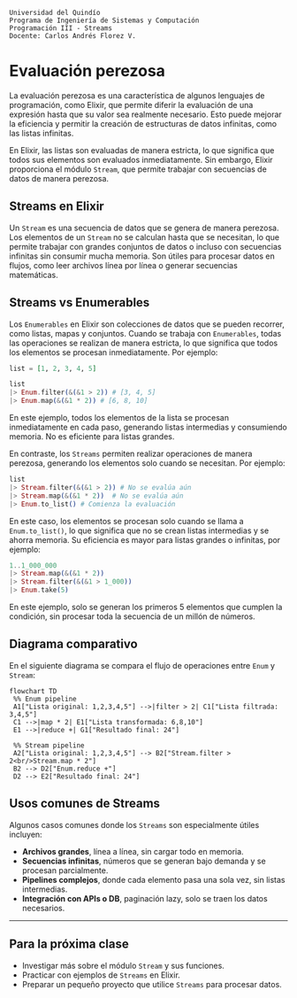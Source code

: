 ```
Universidad del Quindío
Programa de Ingeniería de Sistemas y Computación
Programación III - Streams
Docente: Carlos Andrés Florez V.
```

# Evaluación perezosa

La evaluación perezosa es una característica de algunos lenguajes de programación, como Elixir, que permite diferir la evaluación de una expresión hasta que su valor sea realmente necesario. Esto puede mejorar la eficiencia y permitir la creación de estructuras de datos infinitas, como las listas infinitas.

En Elixir, las listas son evaluadas de manera estricta, lo que significa que todos sus elementos son evaluados inmediatamente. Sin embargo, Elixir proporciona el módulo `Stream`, que permite trabajar con secuencias de datos de manera perezosa.

## Streams en Elixir

Un `Stream` es una secuencia de datos que se genera de manera perezosa. Los elementos de un `Stream` no se calculan hasta que se necesitan, lo que permite trabajar con grandes conjuntos de datos o incluso con secuencias infinitas sin consumir mucha memoria. Son útiles para procesar datos en flujos, como leer archivos línea por línea o generar secuencias matemáticas.

## Streams vs Enumerables

Los `Enumerables` en Elixir son colecciones de datos que se pueden recorrer, como listas, mapas y conjuntos. Cuando se trabaja con `Enumerables`, todas las operaciones se realizan de manera estricta, lo que significa que todos los elementos se procesan inmediatamente. Por ejemplo:

```elixir
list = [1, 2, 3, 4, 5]

list
|> Enum.filter(&(&1 > 2)) # [3, 4, 5]
|> Enum.map(&(&1 * 2)) # [6, 8, 10]
```

En este ejemplo, todos los elementos de la lista se procesan inmediatamente en cada paso, generando listas intermedias y consumiendo memoria. No es eficiente para listas grandes.

En contraste, los `Streams` permiten realizar operaciones de manera perezosa, generando los elementos solo cuando se necesitan. Por ejemplo:

```elixir
list
|> Stream.filter(&(&1 > 2)) # No se evalúa aún
|> Stream.map(&(&1 * 2))  # No se evalúa aún
|> Enum.to_list() # Comienza la evaluación
```

En este caso, los elementos se procesan solo cuando se llama a `Enum.to_list()`, lo que significa que no se crean listas intermedias y se ahorra memoria. Su eficiencia es mayor para listas grandes o infinitas, por ejemplo:

```elixir
1..1_000_000
|> Stream.map(&(&1 * 2))
|> Stream.filter(&(&1 > 1_000))
|> Enum.take(5)
```

En este ejemplo, solo se generan los primeros 5 elementos que cumplen la condición, sin procesar toda la secuencia de un millón de números.

## Diagrama comparativo

En el siguiente diagrama se compara el flujo de operaciones entre `Enum` y `Stream`:

```mermaid
flowchart TD
 %% Enum pipeline
 A1["Lista original: 1,2,3,4,5"] -->|filter > 2| C1["Lista filtrada: 3,4,5"]
 C1 -->|map * 2| E1["Lista transformada: 6,8,10"]
 E1 -->|reduce +| G1["Resultado final: 24"]
 
 %% Stream pipeline
 A2["Lista original: 1,2,3,4,5"] --> B2["Stream.filter > 2<br/>Stream.map * 2"]
 B2 --> D2["Enum.reduce +"]
 D2 --> E2["Resultado final: 24"]

```

## Usos comunes de Streams

Algunos casos comunes donde los `Streams` son especialmente útiles incluyen:

- **Archivos grandes**, línea a línea, sin cargar todo en memoria.
- **Secuencias infinitas**, números que se generan bajo demanda y se procesan parcialmente.
- **Pipelines complejos**, donde cada elemento pasa una sola vez, sin listas intermedias.
- **Integración con APIs o DB**, paginación lazy, solo se traen los datos necesarios.

---

## Para la próxima clase

- Investigar más sobre el módulo `Stream` y sus funciones.
- Practicar con ejemplos de `Streams` en Elixir.
- Preparar un pequeño proyecto que utilice `Streams` para procesar datos.
